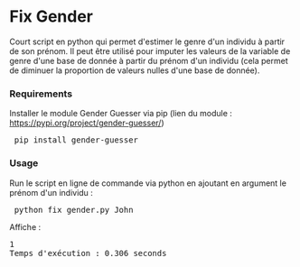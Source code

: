 # Fix Gender

Court script en python qui permet d'estimer le genre d'un individu à partir de son prénom.
Il peut être utilisé pour imputer les valeurs de la variable de genre d'une base de donnée à partir du prénom d'un individu
(cela permet de diminuer la proportion de valeurs nulles d'une base de donnée).

### Requirements

Installer le module Gender Guesser via pip (lien du module : https://pypi.org/project/gender-guesser/)

<pre> pip install gender-guesser </pre>

### Usage

Run le script en ligne de commande via python en ajoutant en argument le prénom d'un individu :

<pre> python fix_gender.py John </pre>

Affiche :

<pre>
1
Temps d'exécution : 0.306 seconds
</pre>
